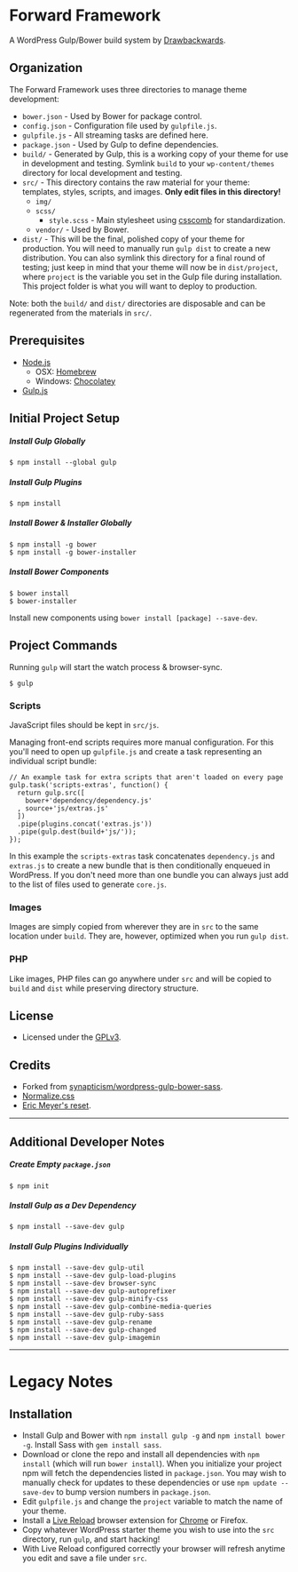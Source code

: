 # Forward Framework

A WordPress Gulp/Bower build system by [Drawbackwards](http://drawbackwards.com).

## Organization

The Forward Framework uses three directories to manage theme development:

* `bower.json` - Used by Bower for package control.
* `config.json` - Configuration file used by `gulpfile.js`.
* `gulpfile.js` - All streaming tasks are defined here.
* `package.json` - Used by Gulp to define dependencies.
* `build/` - Generated by Gulp, this is a working copy of your theme for use in development and testing. Symlink `build` to your `wp-content/themes` directory for local development and testing.
* `src/` - This directory contains the raw material for your theme: templates, styles, scripts, and images. **Only edit files in this directory!**
	* `img/`
	* `scss/`
        * `style.scss` - Main stylesheet using [csscomb](http://csscomb.com/) for standardization.
	* `vendor/` - Used by Bower.
* `dist/` - This will be the final, polished copy of your theme for production. You will need to manually run `gulp dist` to create a new distribution. You can also symlink this directory for a final round of testing; just keep in mind that your theme will now be in `dist/project`, where `project` is the variable you set in the Gulp file during installation. This project folder is what you will want to deploy to production.

Note: both the `build/` and `dist/` directories are disposable and can be regenerated from the materials in `src/`.

## Prerequisites

* [Node.js](http://nodejs.org/)
   * OSX: [Homebrew](http://brew.sh/)
   * Windows: [Chocolatey](http://chocolatey.org/)
* [Gulp.js](http://gulpjs.com/)

## Initial Project Setup

##### Install Gulp Globally

	$ npm install --global gulp

##### Install Gulp Plugins

	$ npm install

##### Install Bower & Installer Globally

	$ npm install -g bower
	$ npm install -g bower-installer

##### Install Bower Components

	$ bower install
	$ bower-installer

Install new components using `bower install [package] --save-dev`.

## Project Commands

Running `gulp` will start the watch process & browser-sync.

	$ gulp

### Scripts

JavaScript files should be kept in `src/js`.

Managing front-end scripts requires more manual configuration. For this you'll need to open up `gulpfile.js` and create a task representing an individual script bundle:

```
// An example task for extra scripts that aren't loaded on every page
gulp.task('scripts-extras', function() {
  return gulp.src([
    bower+'dependency/dependency.js'
  , source+'js/extras.js'
  ])
  .pipe(plugins.concat('extras.js'))
  .pipe(gulp.dest(build+'js/'));
});
```

In this example the `scripts-extras` task concatenates `dependency.js` and `extras.js` to create a new bundle that is then conditionally enqueued in WordPress. If you don't need more than one bundle you can always just add to the list of files used to generate `core.js`.

### Images

Images are simply copied from wherever they are in `src` to the same location under `build`. They are, however, optimized when you run `gulp dist`.

### PHP

Like images, PHP files can go anywhere under `src` and will be copied to `build` and `dist` while preserving directory structure.

## License

* Licensed under the [GPLv3](http://www.gnu.org/licenses/gpl.txt).

## Credits

* Forked from [synapticism/wordpress-gulp-bower-sass](https://github.com/synapticism/wordpress-gulp-bower-sass).
* [Normalize.css](https://necolas.github.io/normalize.css/)
* [Eric Meyer's reset](http://meyerweb.com/eric/tools/css/reset/).

---

## Additional Developer Notes

##### Create Empty `package.json`

	$ npm init

##### Install Gulp as a Dev Dependency

	$ npm install --save-dev gulp

##### Install Gulp Plugins Individually

	$ npm install --save-dev gulp-util
	$ npm install --save-dev gulp-load-plugins
	$ npm install --save-dev browser-sync
	$ npm install --save-dev gulp-autoprefixer
	$ npm install --save-dev gulp-minify-css
	$ npm install --save-dev gulp-combine-media-queries
	$ npm install --save-dev gulp-ruby-sass
	$ npm install --save-dev gulp-rename
	$ npm install --save-dev gulp-changed
	$ npm install --save-dev gulp-imagemin


---

# Legacy Notes

## Installation

* Install Gulp and Bower with `npm install gulp -g` and `npm install bower -g`. Install Sass with `gem install sass`.
* Download or clone the repo and install all dependencies with `npm install` (which will run `bower install`). When you initialize your project npm will fetch the dependencies listed in `package.json`. You may wish to manually check for updates to these dependencies or use `npm update --save-dev` to bump version numbers in `package.json`.
* Edit `gulpfile.js` and change the `project` variable to match the name of your theme.
* Install a [Live Reload](http://livereload.com/) browser extension for [Chrome](https://chrome.google.com/webstore/detail/livereload/jnihajbhpnppcggbcgedagnkighmdlei) or Firefox.
* Copy whatever WordPress starter theme you wish to use into the `src` directory, run `gulp`, and start hacking!
* With Live Reload configured correctly your browser will refresh anytime you edit and save a file under `src`.